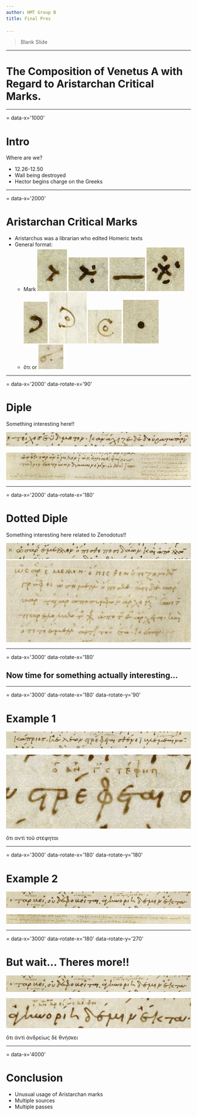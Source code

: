 ```yaml
---
author: HMT Group B
title: Final Pres

---
```

> Blank Slide

---
# The Composition of Venetus A with Regard to Aristarchan Critical Marks.

---
= data-x='1000'
# Intro

Where are we?

- 12.26-12.50
- Wall being destroyed
- Hector begins charge on the Greeks

---
= data-x='2000'
# Aristarchan Critical Marks

- Aristarchus was a librarian who edited Homeric texts
- General format:
	- Mark ![diple][diple] ![dotted_diple][dotted_diple] ![obelos][obelos] ![asterisk][asterisk] ![antisigma][antisigma] ![pointed_antisigma][pointed_antisigma] ![pointed_sigma][pointed_sigma] ![point][point]
	- ὅτι or ![oti][oti]

[oti]: images/img13.jpg
[diple]: images/img6.jpg
[dotted_diple]: images/img11.jpg
[obelos]: images/img12.jpg
[asterisk]: images/img5.jpg
[antisigma]: images/img4.jpg
[pointed_antisigma]: images/img17.jpg
[pointed_sigma]: images/img18.jpg
[point]: images/img16.jpg

---
= data-x='2000' data-rotate-x='90'
# Diple

Something interesting here!!

![Diple Line][diple_line]

[![Diple Scholion][diple_scholion]][diple_scholion]

[diple_line]: images/img7.jpg
[diple_scholion]: images/img8.jpg

---
= data-x='2000' data-rotate-x='180'
# Dotted Diple

Something interesting here related to Zenodotus!!

![Dotted Diple Line][dot_diple_line] ![Dotted Diple Scholion][dot_diple_scholion]

[dot_diple_line]: images/img9.jpg
[dot_diple_scholion]: images/img10.jpg

---
= data-x='3000' data-rotate-x='180'
## Now time for something actually interesting...

---
= data-x='3000' data-rotate-x='180' data-rotate-y='90'
# Example 1

![Oti Interlinear Line][oti_interlinear_line]

![Oti Interlinear Odd][oti_interlinear_odd]

[oti_interlinear_line]: images/img14.jpg
[oti_interlinear_odd]: images/img15.jpg

ὅτι αντὶ τοῦ στέφηται

---
= data-x='3000' data-rotate-x='180' data-rotate-y='180'
# Example 2

![2 Diplay Line][2_diplay_line]

[![2 Diplay Oti 1][2_diplay_oti1]][2_diplay_oti1]

[2_diplay_line]: images/img1.jpg
[2_diplay_oti1]: images/img2.jpg

---
= data-x='3000' data-rotate-x='180' data-rotate-y='270'
# But wait... Theres more!!

![2 Diplay Line][2_diplay_line]

![2 Diplay Oti 2][2_diplay_oti2]

[2_diplay_oti2]: images/img3.jpg

ὅτι ἀντὶ ἀνδρείως δὲ θνήσκει

---
= data-x='4000'
# Conclusion

- Unusual usage of Aristarchan marks
- Multiple sources
- Multiple passes
